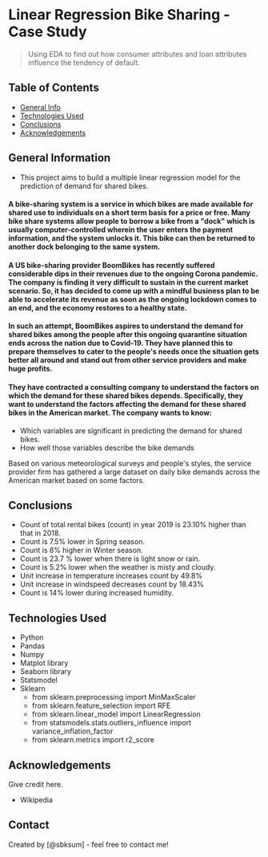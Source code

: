 # Linear Regression Bike Sharing - Case Study  
> Using EDA to find out how consumer attributes and loan attributes influence the tendency of default.



## Table of Contents
* [General Info](#general-information)
* [Technologies Used](#technologies-used)
* [Conclusions](#conclusions)
* [Acknowledgements](#acknowledgements)

<!-- You can include any other section that is pertinent to your problem -->

## General Information
- This project aims to build a multiple linear regression model for the prediction of demand for shared bikes. 

#### A bike-sharing system is a service in which bikes are made available for shared use to individuals on a short term basis for a price or free. Many bike share systems allow people to borrow a bike from a "dock" which is usually computer-controlled wherein the user enters the payment information, and the system unlocks it. This bike can then be returned to another dock belonging to the same system.
#### A US bike-sharing provider BoomBikes has recently suffered considerable dips in their revenues due to the ongoing Corona pandemic. The company is finding it very difficult to sustain in the current market scenario. So, it has decided to come up with a mindful business plan to be able to accelerate its revenue as soon as the ongoing lockdown comes to an end, and the economy restores to a healthy state. 

#### In such an attempt, BoomBikes aspires to understand the demand for shared bikes among the people after this ongoing quarantine situation ends across the nation due to Covid-19. They have planned this to prepare themselves to cater to the people's needs once the situation gets better all around and stand out from other service providers and make huge profits.


#### They have contracted a consulting company to understand the factors on which the demand for these shared bikes depends. Specifically, they want to understand the factors affecting the demand for these shared bikes in the American market. The company wants to know:
- Which variables are significant in predicting the demand for shared bikes.
- How well those variables describe the bike demands

Based on various meteorological surveys and people's styles, the service provider firm has gathered a large dataset on daily bike demands across the American market based on some factors. 



## Conclusions

- Count of total rental bikes (count) in year 2019 is 23.10% higher than that in 2018.
- Count is 7.5% lower in Spring season.
- Count is 8% higher in Winter season.
- Count is 23.7 % lower when there is light snow or rain.
- Count is 5.2% lower when the weather is misty and cloudy.
- Unit increase in temperature increases count by 49.8%
- Unit increase in windspeed decreases count by 18.43%
- Count is 14% lower during increased humidity.
<!-- You don't have to answer all the questions - just the ones relevant to your project. -->


## Technologies Used
- Python
- Pandas
- Numpy
- Matplot library 
- Seaborn library
- Statsmodel
- Sklearn
    - from sklearn.preprocessing import MinMaxScaler
    - from sklearn.feature_selection import RFE
    - from sklearn.linear_model import LinearRegression
    - from statsmodels.stats.outliers_influence import variance_inflation_factor
    - from sklearn.metrics import r2_score

<!-- As the libraries versions keep on changing, it is recommended to mention the version of library used in this project -->

## Acknowledgements
Give credit here.
- Wikipedia 


## Contact
Created by [@sbksum] - feel free to contact me!


<!-- Optional -->
<!-- ## License -->
<!-- This project is open source and available under the [... License](). -->

<!-- You don't have to include all sections - just the one's relevant to your project -->